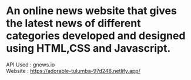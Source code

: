# An online news website that gives the latest news of different categories developed and designed using HTML,CSS and Javascript.

API Used : gnews.io  
Website : https://adorable-tulumba-97d248.netlify.app/
